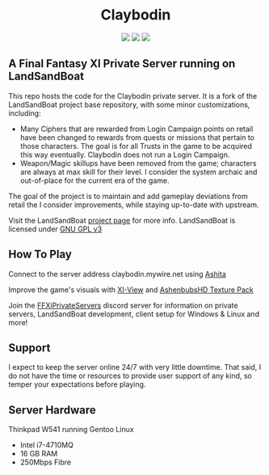 <p align="center">
    <h1 align="center">Claybodin</h1>
</p>

<p align="center">
<a href="https://github.com/Claybie/claybodin/actions/workflows/build.yml?query=base"><img src="https://github.com/claybie/claybodin/actions/workflows/build.yml/badge.svg"/></a>
<a href="https://github.com/Claybie/claybodin/actions/workflows/codeql-analysis.yml?query=base"><img src="https://github.com/claybie/claybodin/actions/workflows/codeql-analysis.yml/badge.svg"/></a>
<a href="https://www.gnu.org/licenses/gpl-3.0"><img src="https://img.shields.io/badge/License-GPLv3-blue.svg"/></a>

</p>

## A Final Fantasy XI Private Server running on LandSandBoat

This repo hosts the code for the Claybodin private server. It is a fork of the LandSandBoat project base repository, with some minor customizations, including:

<ul>
    <li>Many Ciphers that are rewarded from Login Campaign points on retail have been changed to rewards from quests or missions that pertain to those characters. The goal is for all Trusts in the game to be acquired this way eventually. Claybodin does not run a Login Campaign. </li>
    <li>Weapon/Magic skillups have been removed from the game; characters are always at max skill for their level. I consider the system archaic and out-of-place for the current era of the game.
    </li>
</ul>

The goal of the project is to maintain and add gameplay deviations from retail the I consider improvements, while staying up-to-date with upstream.

Visit the LandSandBoat [project page](https://github.com/LandSandBoat/server/) for more info. LandSandBoat is licensed under [GNU GPL v3](https://github.com/LandSandBoat/server/blob/base/LICENSE)

## How To Play

Connect to the server address claybodin.mywire.net using [Ashita](https://ashitaxi.com/) 

Improve the game's visuals with [XI-View](https://github.com/Caradog/XI-View) and [AshenbubsHD Texture Pack](https://www.nexusmods.com/finalfantasy11/mods/1)

Join the [FFXiPrivateServers](https://discord.gg/THnWnC9fjr) discord server for information on private servers, LandSandBoat development, client setup for Windows & Linux and more!

## Support

I expect to keep the server online 24/7 with very little downtime. That said, I do not have the time or resources to provide user support of any kind, so temper your expectations before playing.

## Server Hardware

Thinkpad W541 running Gentoo Linux
<ul>
    <li>Intel i7-4710MQ</li>
    <li>16 GB RAM</li>
    <li>250Mbps Fibre</li>
</ul>
